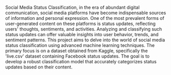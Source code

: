 Social Media Status Classification, in the era of abundant digital communication, social
media platforms have become indispensable sources of information and personal
expression. One of the most prevalent forms of user-generated content on these platforms
is status updates, reflecting users' thoughts, sentiments, and activities. Analyzing and
classifying such status updates can offer valuable insights into user behavior, trends, and
sentiment patterns.
This project aims to delve into the world of social media status classification using
advanced machine learning techniques. The primary focus is on a dataset obtained from
Kaggle, specifically the 'live.csv' dataset containing Facebook status updates. The goal is
to develop a robust classification model that accurately categorizes status updates based
on their content.
